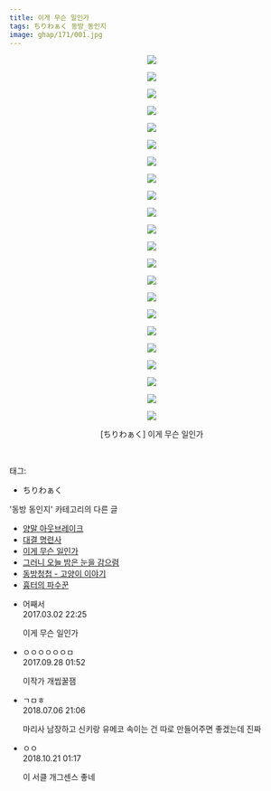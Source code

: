 ```yaml
---
title: 이게 무슨 일인가
tags: ちりわぁく 동방_동인지
image: ghap/171/001.jpg
---
```

<div class="article">
<p style="text-align: center; clear: none; float: none;"><img src="{{ site.nasurl }}/ghap/171/001.jpg"/></p>
<p style="text-align: center; clear: none; float: none;"><img src="{{ site.nasurl }}/ghap/171/002.jpg"/></p>
<p style="text-align: center; clear: none; float: none;"><img src="{{ site.nasurl }}/ghap/171/003.jpg"/></p>
<p style="text-align: center; clear: none; float: none;"><img src="{{ site.nasurl }}/ghap/171/004.jpg"/></p>
<p style="text-align: center; clear: none; float: none;"><img src="{{ site.nasurl }}/ghap/171/005.jpg"/></p>
<p style="text-align: center; clear: none; float: none;"><img src="{{ site.nasurl }}/ghap/171/006.jpg"/></p>
<p style="text-align: center; clear: none; float: none;"><img src="{{ site.nasurl }}/ghap/171/007.jpg"/></p>
<p style="text-align: center; clear: none; float: none;"><img src="{{ site.nasurl }}/ghap/171/008.jpg"/></p>
<p style="text-align: center; clear: none; float: none;"><img src="{{ site.nasurl }}/ghap/171/009.jpg"/></p>
<p style="text-align: center; clear: none; float: none;"><img src="{{ site.nasurl }}/ghap/171/010.jpg"/></p>
<p style="text-align: center; clear: none; float: none;"><img src="{{ site.nasurl }}/ghap/171/011.jpg"/></p>
<p style="text-align: center; clear: none; float: none;"><img src="{{ site.nasurl }}/ghap/171/012.jpg"/></p>
<p style="text-align: center; clear: none; float: none;"><img src="{{ site.nasurl }}/ghap/171/013.jpg"/></p>
<p style="text-align: center; clear: none; float: none;"><img src="{{ site.nasurl }}/ghap/171/014.jpg"/></p>
<p style="text-align: center; clear: none; float: none;"><img src="{{ site.nasurl }}/ghap/171/015.jpg"/></p>
<p style="text-align: center; clear: none; float: none;"><img src="{{ site.nasurl }}/ghap/171/016.jpg"/></p>
<p style="text-align: center; clear: none; float: none;"><img src="{{ site.nasurl }}/ghap/171/017.jpg"/></p>
<p style="text-align: center; clear: none; float: none;"><img src="{{ site.nasurl }}/ghap/171/018.jpg"/></p>
<p style="text-align: center; clear: none; float: none;"><img src="{{ site.nasurl }}/ghap/171/019.jpg"/></p>
<p style="text-align: center; clear: none; float: none;"><img src="{{ site.nasurl }}/ghap/171/020.jpg"/></p>
<p style="text-align: center; clear: none; float: none;"><img src="{{ site.nasurl }}/ghap/171/021.jpg"/></p>
<p style="text-align: center; clear: none; float: none;"><img src="{{ site.nasurl }}/ghap/171/022.jpg"/></p>
<p style="text-align: center; clear: none; float: none;">[ちりわぁく] 이게 무슨 일인가</p>
<p><br/></p>
</div><div class="tagTrail">
<p>태그: </p>
<ul>
<li>ちりわぁく</li>
</ul>
</div><div class="another">
<p>'동방 동인지' 카테고리의 다른 글</p>
<ul>
<li><a href="/2016-06-18-ghap_173">양말 아웃브레이크</a></li>
<li><a href="/2016-06-18-ghap_172">대결 명련사</a></li>
<li><a href="/2016-06-18-ghap_171">이게 무슨 일인가</a></li>
<li><a href="/2016-06-18-ghap_169">그러니 오늘 밤은 눈을 감으렴</a></li>
<li><a href="/2016-06-18-ghap_168">동방청첩 - 고양이 이야기</a></li>
<li><a href="/2016-06-18-ghap_165">흉터의 파수꾼</a></li>
</ul>
</div><div class="cb_module cb_fluid">
<div class="cb_wrt cb_profile">
<div class="comment">
<ul>
<li class="cb_thumb_off" id="comment14929747">
<div class="cb_comment_area">
<div class="cb_info_area">
<div class="cb_section">
<span class="cb_nick_name">어째서</span>
</div>
<div class="cb_section">
<span class="cb_date">2017.03.02 22:25 </span>
</div>
</div>
<div class="cb_dsc_comment">
<p class="cb_dsc">
											이게 무슨 일인가
										</p>
</div>
</div></li>
<li class="cb_thumb_off" id="comment15092111">
<div class="cb_comment_area">
<div class="cb_info_area">
<div class="cb_section">
<span class="cb_nick_name">ㅇㅇㅇㅇㅇㅇㅁ</span>
</div>
<div class="cb_section">
<span class="cb_date">2017.09.28 01:52 </span>
</div>
</div>
<div class="cb_dsc_comment">
<p class="cb_dsc">
											이작가 개씹꿀잼
										</p>
</div>
</div></li>
<li class="cb_thumb_off" id="comment15281664">
<div class="cb_comment_area">
<div class="cb_info_area">
<div class="cb_section">
<span class="cb_nick_name">ㄱㅁㅎ</span>
</div>
<div class="cb_section">
<span class="cb_date">2018.07.06 21:06 </span>
</div>
</div>
<div class="cb_dsc_comment">
<p class="cb_dsc">
											마리사 남장하고 신키랑 유메코 속이는 건 따로 만들어주면 좋겠는데 진짜
										</p>
</div>
</div></li>
<li class="cb_thumb_off" id="comment15359011">
<div class="cb_comment_area">
<div class="cb_info_area">
<div class="cb_section">
<span class="cb_nick_name">ㅇㅇ</span>
</div>
<div class="cb_section">
<span class="cb_date">2018.10.21 01:17 </span>
</div>
</div>
<div class="cb_dsc_comment">
<p class="cb_dsc">
											이 서클 개그센스 좋네
										</p>
</div>
</div></li>
</ul>
</div>
</div><!-- commentList close -->
</div>